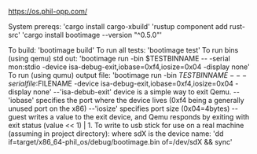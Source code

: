 https://os.phil-opp.com/

System prereqs: 
  'cargo install cargo-xbuild'
  'rustup component add rust-src'
  'cargo install bootimage --version "^0.5.0"'
  
To build: 'bootimage build'
To run all tests: 'bootimage test'
To run bins (using qemu) std out: 
	'bootimage run -bin $TESTBINNAME -- -serial mon:stdio -device isa-debug-exit,iobase=0xf4,iosize=0x04 -display none'
To run (using qumu) output file:
	'bootimage run -bin $TESTBINNAME -- -serial file:$FILENAME -device isa-debug-exit,iobase=0xf4,iosize=0x04 -display none' 
--'isa-debub-exit' device is a simple way to exit Qemu.
--'iobase' specifies the port where the device lives (0xf4 being
   a generally unused port on the x86)
--'iosize' specifies port size (0x04=4bytes)
--guest writes a value to the exit device, and Qemu
   responds by exiting with exit status (value << 1) | 1.
To write to usb stick for use on a real machine (assuming in project directory):
    where sdX is the device name:
        'dd if=target/x86_64-phil_os/debug/bootimage.bin of=/dev/sdX && sync'
